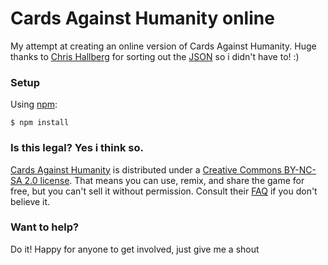 # Cards Against Humanity online

My attempt at creating an online version of Cards Against Humanity. 
Huge thanks to [Chris Hallberg](http://www.crhallberg.com/) for sorting out the [JSON](http://www.crhallberg.com/cah/json)
so i didn't have to! :) 

### Setup

Using [npm](https://www.npmjs.com/):

    $ npm install
    
    
### Is this legal? Yes i think so.
[Cards Against Humanity](https://cardsagainsthumanity.com/) is distributed under a [Creative Commons BY-NC-SA 2.0 license](https://creativecommons.org/licenses/by-nc-sa/2.0/).
That means you can use, remix, and share the game for free, but you can't sell it without permission.
Consult their [FAQ](https://cardsagainsthumanity.com/#info) if you don't believe it.


### Want to help?
Do it! Happy for anyone to get involved, just give me a shout 
